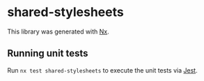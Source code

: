 # shared-stylesheets

This library was generated with [Nx](https://nx.dev).

## Running unit tests

Run `nx test shared-stylesheets` to execute the unit tests via [Jest](https://jestjs.io).
